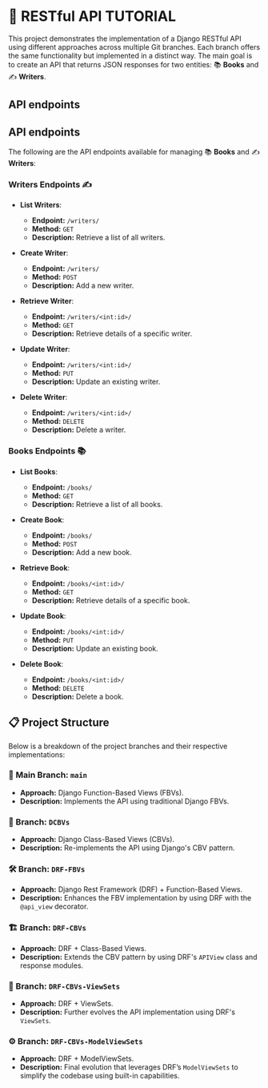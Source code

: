 # 🚀 RESTful API TUTORIAL

This project demonstrates the implementation of a Django RESTful API using different approaches across multiple Git branches. Each branch offers the same functionality but implemented in a distinct way. The main goal is to create an API that returns JSON responses for two entities: 📚 **Books** and ✍️ **Writers**.

## API endpoints
## API endpoints

The following are the API endpoints available for managing 📚 **Books** and ✍️ **Writers**:

### Writers Endpoints ✍️

- **List Writers**: 
  - **Endpoint:** `/writers/`
  - **Method:** `GET`
  - **Description:** Retrieve a list of all writers.

- **Create Writer**: 
  - **Endpoint:** `/writers/`
  - **Method:** `POST`
  - **Description:** Add a new writer.

- **Retrieve Writer**: 
  - **Endpoint:** `/writers/<int:id>/`
  - **Method:** `GET`
  - **Description:** Retrieve details of a specific writer.

- **Update Writer**: 
  - **Endpoint:** `/writers/<int:id>/`
  - **Method:** `PUT`
  - **Description:** Update an existing writer.

- **Delete Writer**: 
  - **Endpoint:** `/writers/<int:id>/`
  - **Method:** `DELETE`
  - **Description:** Delete a writer.

### Books Endpoints 📚

- **List Books**: 
  - **Endpoint:** `/books/`
  - **Method:** `GET`
  - **Description:** Retrieve a list of all books.

- **Create Book**: 
  - **Endpoint:** `/books/`
  - **Method:** `POST`
  - **Description:** Add a new book.

- **Retrieve Book**: 
  - **Endpoint:** `/books/<int:id>/`
  - **Method:** `GET`
  - **Description:** Retrieve details of a specific book.

- **Update Book**: 
  - **Endpoint:** `/books/<int:id>/`
  - **Method:** `PUT`
  - **Description:** Update an existing book.

- **Delete Book**: 
  - **Endpoint:** `/books/<int:id>/`
  - **Method:** `DELETE`
  - **Description:** Delete a book.


## 📋 Project Structure

Below is a breakdown of the project branches and their respective implementations:

### 🌿 Main Branch: `main`

- **Approach:** Django Function-Based Views (FBVs).
- **Description:** Implements the API using traditional Django FBVs.

### 🌱 Branch: `DCBVs`

- **Approach:** Django Class-Based Views (CBVs).
- **Description:** Re-implements the API using Django's CBV pattern.

### 🛠️ Branch: `DRF-FBVs`

- **Approach:** Django Rest Framework (DRF) + Function-Based Views.
- **Description:** Enhances the FBV implementation by using DRF with the `@api_view` decorator.

### 🏗️ Branch: `DRF-CBVs`

- **Approach:** DRF + Class-Based Views.
- **Description:** Extends the CBV pattern by using DRF's `APIView` class and response modules.

### 🧰 Branch: `DRF-CBVs-ViewSets`

- **Approach:** DRF + ViewSets.
- **Description:** Further evolves the API implementation using DRF's `ViewSets`.

### ⚙️ Branch: `DRF-CBVs-ModelViewSets`

- **Approach:** DRF + ModelViewSets.
- **Description:** Final evolution that leverages DRF’s `ModelViewSets` to simplify the codebase using built-in capabilities.
